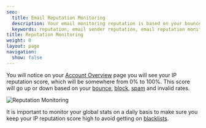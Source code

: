 ```yaml
---
seo:
  title: Email Reputation Monitoring
  description: Your email monitoring reputation is based on your bounces, blocks, spam, invalid email, and successfully delivered emails.
  keywords: reputation, email sender reputation, email reputation monitoring
title: Reputation Monitoring
weight: 0
layout: page
navigation:
  show: false
---
```


You will notice on your [Account Overview]({{site.app_url}}) page you will see your IP reputation score, which will be somewhere from 0% to 100%. This score will go up or down based on your [bounce]({{root_url}}/glossary/bounces.html), [block]({{root_url}}/glossary/blocks.html), [spam]({{root_url}}/glossary/spam-reports.html) and invalid rates.

![Reputation Monitoring]({{root_url}}/images/reputation_monitoring_1.png)

It is important to monitor your global stats on a daily basis to make sure you keep your IP reputation score high to avoid getting on [blacklists]({{root_url}}/glossary/blacklists.html).
